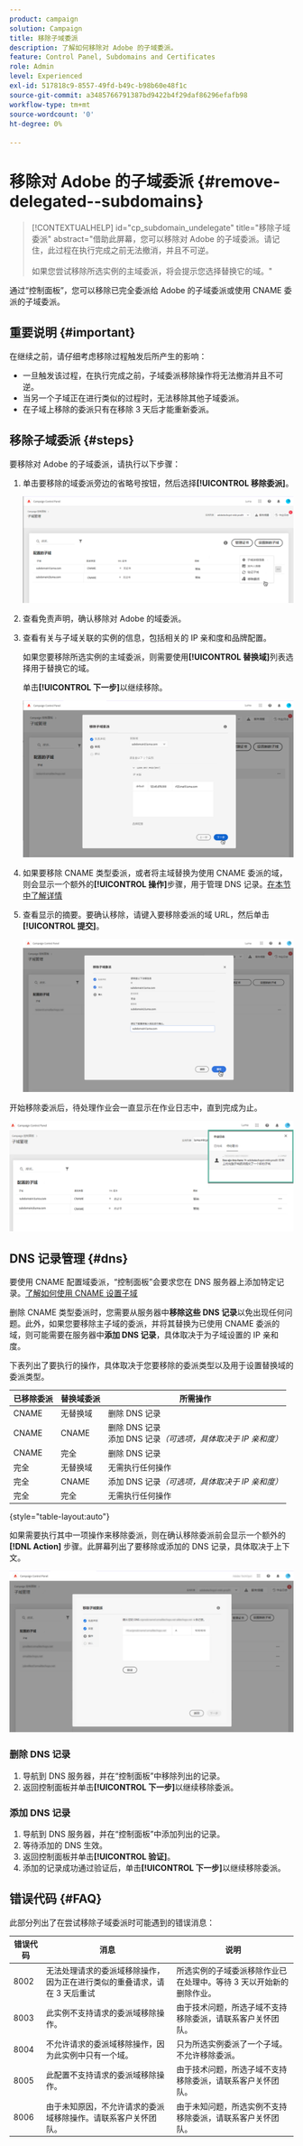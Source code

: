 ```yaml
---
product: campaign
solution: Campaign
title: 移除子域委派
description: 了解如何移除对 Adobe 的子域委派。
feature: Control Panel, Subdomains and Certificates
role: Admin
level: Experienced
exl-id: 517818c9-8557-49fd-b49c-b98b60e48f1c
source-git-commit: a3485766791387bd9422b4f29daf86296efafb98
workflow-type: tm+mt
source-wordcount: '0'
ht-degree: 0%

---
```


# 移除对 Adobe 的子域委派 {#remove-delegated--subdomains}

>[!CONTEXTUALHELP]
>id="cp_subdomain_undelegate"
>title="移除子域委派"
>abstract="借助此屏幕，您可以移除对 Adobe 的子域委派。请记住，此过程在执行完成之前无法撤消，并且不可逆。<br><br>如果您尝试移除所选实例的主域委派，将会提示您选择替换它的域。"

通过“控制面板”，您可以移除已完全委派给 Adobe 的子域委派或使用 CNAME 委派的子域委派。

## 重要说明 {#important}

在继续之前，请仔细考虑移除过程触发后所产生的影响：

* 一旦触发该过程，在执行完成之前，子域委派移除操作将无法撤消并且不可逆。
* 当另一个子域正在进行类似的过程时，无法移除其他子域委派。
* 在子域上移除的委派只有在移除 3 天后才能重新委派。

## 移除子域委派 {#steps}

要移除对 Adobe 的子域委派，请执行以下步骤：

1. 单击要移除的域委派旁边的省略号按钮，然后选择&#x200B;**[!UICONTROL 移除委派]**。

   ![](assets/undelegate-subdomain.png)

1. 查看免责声明，确认移除对 Adobe 的域委派。

1. 查看有关与子域关联的实例的信息，包括相关的 IP 亲和度和品牌配置。

   如果您要移除所选实例的主域委派，则需要使用&#x200B;**[!UICONTROL 替换域]**&#x200B;列表选择用于替换它的域。

   单击&#x200B;**[!UICONTROL 下一步]**&#x200B;以继续移除。

   ![](assets/undelegate-subdomain-details.png)

1. 如果要移除 CNAME 类型委派，或者将主域替换为使用 CNAME 委派的域，则会显示一个额外的&#x200B;**[!UICONTROL 操作]**&#x200B;步骤，用于管理 DNS 记录。[在本节中了解详情](#dns)

1. 查看显示的摘要。要确认移除，请键入要移除委派的域 URL，然后单击&#x200B;**[!UICONTROL 提交]**。

   ![](assets/undelegate-submit.png)

开始移除委派后，待处理作业会一直显示在作业日志中，直到完成为止。

![](assets/undelegate-job.png)

## DNS 记录管理 {#dns}

要使用 CNAME 配置域委派，“控制面板”会要求您在 DNS 服务器上添加特定记录。[了解如何使用 CNAME 设置子域](setting-up-new-subdomain.md#use-cnames)

删除 CNAME 类型委派时，您需要从服务器中&#x200B;**移除这些 DNS 记录**&#x200B;以免出现任何问题。此外，如果您要移除主子域的委派，并将其替换为已使用 CNAME 委派的域，则可能需要在服务器中&#x200B;**添加 DNS 记录**，具体取决于为子域设置的 IP 亲和度。

下表列出了要执行的操作，具体取决于您要移除的委派类型以及用于设置替换域的委派类型。

| 已移除委派 | 替换域委派 | 所需操作 |
|  ---  |  ---  |  ---  |
| CNAME | 无替换域 | 删除 DNS 记录 |
| CNAME | CNAME | 删除 DNS 记录<br/>添加 DNS 记录&#x200B;*（可选项，具体取决于 IP 亲和度）* |
| CNAME | 完全 | 删除 DNS 记录 |
| 完全 | 无替换域 | 无需执行任何操作 |
| 完全 | CNAME | 添加 DNS 记录&#x200B;*（可选项，具体取决于 IP 亲和度）* |
| 完全 | 完全 | 无需执行任何操作 |

{style="table-layout:auto"}

如果需要执行其中一项操作来移除委派，则在确认移除委派前会显示一个额外的 **[!DNL Action]** 步骤。此屏幕列出了要移除或添加的 DNS 记录，具体取决于上下文。

![](assets/action-step.png)

### 删除 DNS 记录

1. 导航到 DNS 服务器，并在“控制面板”中移除列出的记录。
1. 返回控制面板并单击&#x200B;**[!UICONTROL 下一步]**&#x200B;以继续移除委派。

### 添加 DNS 记录

1. 导航到 DNS 服务器，并在“控制面板”中添加列出的记录。
1. 等待添加的 DNS 生效。
1. 返回控制面板并单击&#x200B;**[!UICONTROL 验证]**。
1. 添加的记录成功通过验证后，单击&#x200B;**[!UICONTROL 下一步]**&#x200B;以继续移除委派。

## 错误代码 {#FAQ}

此部分列出了在尝试移除子域委派时可能遇到的错误消息：

| 错误代码 | 消息 | 说明 |
|  ---  |  ---  |  ---  |
| 8002 | 无法处理请求的委派域移除操作，因为正在进行类似的重叠请求，请在 3 天后重试 | 所选实例的子域委派移除作业已在处理中。等待 3 天以开始新的删除作业。 |
| 8003 | 此实例不支持请求的委派域移除操作。 | 由于技术问题，所选子域不支持移除委派，请联系客户关怀团队。 |
| 8004 | 不允许请求的委派域移除操作，因为此实例中只有一个域。 | 只为所选实例委派了一个子域。不允许移除委派。 |
| 8005 | 此配置不支持请求的委派域移除操作。 | 由于技术问题，所选子域不支持移除委派，请联系客户关怀团队。 |
| 8006 | 由于未知原因，不允许请求的委派域移除操作。请联系客户关怀团队。 | 由于未知问题，所选实例不支持移除委派，请联系客户关怀团队。 |
